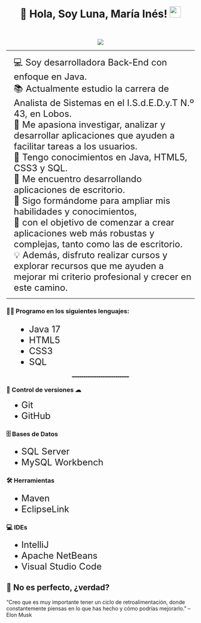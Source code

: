 <h1 align="center">
🌙 Hola, Soy Luna, María Inés! 
<img src="https://media.giphy.com/media/hvRJCLFzcasrR4ia7z/giphy.gif" width="30"></h1>
 <!--<img src="https://komarev.com/ghpvc/?username=I-am-vishalmaurya&label=Profile%20Views&color=0e75b6&style=flat" align='right' alt="vishalmaurya" />-->
 <!--<img src="https://gpvc.arturio.dev/I-am-vishalmaurya" alt="Profile views" align='right'/> <a href="https://github.com/I-am-vishalmaurya/I-am-vishalmaurya/"> </a> -->
<br/>

<!-- Typing SVG by DenverCoder1 - https://github.com/DenverCoder1/readme-typing-svg -->
<p align="center">
  <a href="https://github.com/DenverCoder1/readme-typing-svg"><img src="https://readme-typing-svg.herokuapp.com?lines=Estudiante+Analista+de+Sistemas;Desarrolladora+BackEnd;Freelancer;Creativa%20|%20Determinada%20;En%20constante%20crecimiento;de%20mis%20conocimientos&center=true&width=380&height=45"></a>
</p>
</p>
<!--https://github.com/I-am-vishalmaurya/I-am-vishalmaurya/blob/main/cropped_image.png-->
<!--<img align="left" src="https://github.com/I-am-vishalmaurya/I-am-vishalmaurya/blob/main/cropped_image.png" alt="Unfortunately I didn't find the author of the pic, feel to open a pull request if found" width="320" />-->

<hr>

<div style="font-size: 24px; margin-left: 20px;">
💻 Soy desarrolladora Back-End con enfoque en Java.<br>
📚 Actualmente estudio la carrera de Analista de Sistemas en el I.S.d.E.D.y.T N.º 43, en Lobos.<br>
📝 Me apasiona investigar, analizar y desarrollar aplicaciones que ayuden a facilitar tareas a los usuarios.<br>
🌟 Tengo conocimientos en Java, HTML5, CSS3 y SQL.<br>
🚩 Me encuentro desarrollando aplicaciones de escritorio.<br>
🧠 Sigo formándome para ampliar mis habilidades y conocimientos,<br>
🔎 con el objetivo de comenzar a crear aplicaciones web más robustas y complejas, tanto como las de escritorio.<br>
💡 Además, disfruto realizar cursos y explorar recursos que me ayuden a mejorar mi criterio profesional y crecer en este camino.
</div>

<!-- ```💻 Soy Desarrolladora BackEnd especializada en Java
📚 Soy estudiante en la carrera Analista de Sistemas, en el I.S.d.E.D.y.T Nº 43, Lobos
📝 Me agrada investigar, analizar y crear apps, con el fin de ayudar a los usuarios a facilitar ciertos labores
🌟 Conosco los siguientes lenguajes: Java, HTML5, CSS3, SQL
🚩 Actualmente, me dedico a realizar apps de escritorio.
🧠 Aun asi sigo estudiando para poder adquirir y ampliar mis conocimientos,
🔎 Con el objetivo de permitirme comenzar a crear apps web. Y tanto estas, como las de escritorio sean mucho mas complejas
💡 Tambien, me gusta consumir cursos y/o sitios, que me permitan lograr tener un mejor juicio y ser una mejor profesional ``` -->
<hr>

### 👨‍💻 Programo en los siguientes lenguajes:


<div style="font-size: 24px; margin-left: 20px;">
 <ul>
  <li>Java 17</li>
  <li>HTML5</li>
  <li>CSS3</li>
  <li>SQL</li>
</ul>
</div>
<hr style="width: 30%; border: 1px dashed #999; margin: auto;">

<!--```
• Java 17
• HTML5
• CSS3
• SQL
```-->

### 💾 Control de versiones ☁
<div style="font-size: 24px; margin-left: 20px;">
• Git<br>
• GitHub<br>
</div>

### 🗄️ Bases de Datos
<div style="font-size: 24px; margin-left: 20px;">
• SQL Server<br>
• MySQL Workbench<br>
</div>

### 🛠️ Herramientas
<div style="font-size: 24px; margin-left: 20px;">
• Maven<br>
• EclipseLink<br>
</div>

<!--### 💻 Software y Herramientas-->
### 💻 IDEs
<div style="font-size: 24px; margin-left: 20px;">
• IntelliJ <br>
• Apache NetBeans<br>
• Visual Studio Code<br>
</div>


## 🤔 No es perfecto, ¿verdad?

“Creo que es muy importante tener un ciclo de retroalimentación, donde constantemente piensas en lo que has hecho y cómo podrías mejorarlo.”
– Elon Musk





